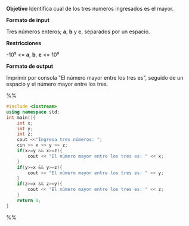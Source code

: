 **Objetivo**
Identifica cual de los tres numeros ingresados es el mayor.

**Formato de input**

Tres números enteros; **a**, **b** y **c**, separados por un espacio.

**Restricciones**

-10⁹ <= **a**, **b**, **c** <= 10⁹

**Formato de output**

Imprimir por consola "El número mayor entre los tres es", seguido de un espacio y el número mayor entre los tres.

%%
```c++
#include <iostream>
using namespace std;
int main(){
	int x;
	int y;
	int z;
	cout <<"Ingresa tres números: ";
	cin >> x >> y >> z;
	if(x>=y && x>=z){
		cout << "El número mayor entre los tres es: " << x;
	}
	if(y>=x && y>=z){
		cout << "El número mayor entre los tres es: " << y;
	}
	if(z>=x && z>=y){
		cout << "El número mayor entre los tres es: " << z;
	}
	return 0;
}
```
%%